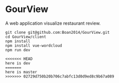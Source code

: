 # GourView
A web application visualize restaurant review.

```
git clone git@github.com:Boan2014/GourView.git
cd GourView/client
npm install
npm install vue-wordcloud
npm run dev
```

```
<<<<<<< HEAD
here is dev
=======
here is master
>>>>>>> 02729d750b20b706c7abfc13d0d9ed8c9b67a089
```